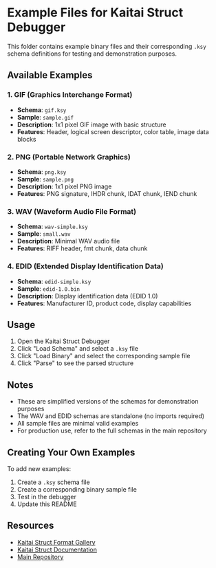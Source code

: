 # Example Files for Kaitai Struct Debugger

This folder contains example binary files and their corresponding `.ksy` schema definitions for testing and demonstration purposes.

## Available Examples

### 1. GIF (Graphics Interchange Format)

- **Schema**: `gif.ksy`
- **Sample**: `sample.gif`
- **Description**: 1x1 pixel GIF image with basic structure
- **Features**: Header, logical screen descriptor, color table, image data blocks

### 2. PNG (Portable Network Graphics)

- **Schema**: `png.ksy`
- **Sample**: `sample.png`
- **Description**: 1x1 pixel PNG image
- **Features**: PNG signature, IHDR chunk, IDAT chunk, IEND chunk

### 3. WAV (Waveform Audio File Format)

- **Schema**: `wav-simple.ksy`
- **Sample**: `small.wav`
- **Description**: Minimal WAV audio file
- **Features**: RIFF header, fmt chunk, data chunk

### 4. EDID (Extended Display Identification Data)

- **Schema**: `edid-simple.ksy`
- **Sample**: `edid-1.0.bin`
- **Description**: Display identification data (EDID 1.0)
- **Features**: Manufacturer ID, product code, display capabilities

## Usage

1. Open the Kaitai Struct Debugger
2. Click "Load Schema" and select a `.ksy` file
3. Click "Load Binary" and select the corresponding sample file
4. Click "Parse" to see the parsed structure

## Notes

- These are simplified versions of the schemas for demonstration purposes
- The WAV and EDID schemas are standalone (no imports required)
- All sample files are minimal valid examples
- For production use, refer to the full schemas in the main repository

## Creating Your Own Examples

To add new examples:

1. Create a `.ksy` schema file
2. Create a corresponding binary sample file
3. Test in the debugger
4. Update this README

## Resources

- [Kaitai Struct Format Gallery](https://formats.kaitai.io/)
- [Kaitai Struct Documentation](https://doc.kaitai.io/)
- [Main Repository](https://github.com/fabianopinto/kaitai-struct-ts)
